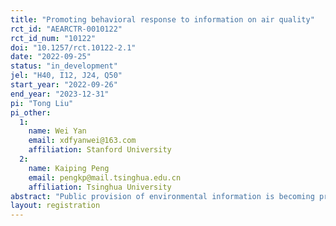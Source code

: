 ```yaml
---
title: "Promoting behavioral response to information on air quality"
rct_id: "AEARCTR-0010122"
rct_id_num: "10122"
doi: "10.1257/rct.10122-2.1"
date: "2022-09-25"
status: "in_development"
jel: "H40, I12, J24, Q50"
start_year: "2022-09-26"
end_year: "2023-12-31"
pi: "Tong Liu"
pi_other:
  1:
    name: Wei Yan
    email: xdfyanwei@163.com
    affiliation: Stanford University
  2:
    name: Kaiping Peng
    email: pengkp@mail.tsinghua.edu.cn
    affiliation: Tsinghua University
abstract: "Public provision of environmental information is becoming prevalent worldwide to improve public awareness of environmental risks to protect public health, but there is a lack of evidence on its effectiveness. This study examines how multiple interventions on air quality information will affect the attitudes, behaviors, health, and test scores of students in China."
layout: registration
---
```


